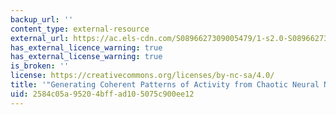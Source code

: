 ```yaml
---
backup_url: ''
content_type: external-resource
external_url: https://ac.els-cdn.com/S0896627309005479/1-s2.0-S0896627309005479-main.pdf?_tid=1cc72958-65d3-4a8b-ab6e-681691731ec4&acdnat=1533158751_387c02c0f333f934e81a5742b74c4664
has_external_licence_warning: true
has_external_license_warning: true
is_broken: ''
license: https://creativecommons.org/licenses/by-nc-sa/4.0/
title: '"Generating Coherent Patterns of Activity from Chaotic Neural Networks."'
uid: 2584c05a-9520-4bff-ad10-5075c900ee12
---
```

